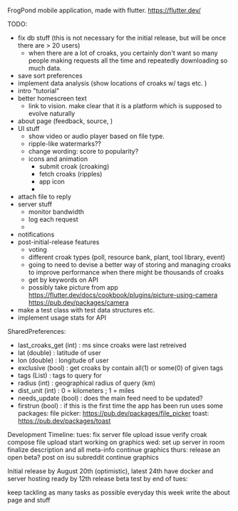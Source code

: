 FrogPond mobile application, made with flutter. https://flutter.dev/

TODO:
* fix db stuff (this is not necessary for the initial release, but will be once there are > 20 users)
    - when there are a lot of croaks, you certainly don't want so many people making requests all the time and repeatedly downloading so much data. 
* save sort preferences
* implement data analysis (show locations of croaks w/ tags etc. )
* intro "tutorial" 
* better homescreen text
  - link to vision. make clear that it is a platform which is supposed to evolve naturally
* about page (feedback, source, )
* UI stuff 
  - show video or audio player based on file type. 
  - ripple-like watermarks??
  - change wording: score to popularity?
  - icons and animation
    - submit croak (croaking)
    - fetch croaks (ripples)
    - app icon
    -   
* attach file to reply
* server stuff
  - monitor bandwidth
  - log each request
  - 
* notifications
* post-initial-release features
  - voting
  - different croak types (poll, resource bank, plant, tool library, event)
  - going to need to devise a better way of storing and managing croaks to improve performance when there might be thousands of croaks 
  - get by keywords on API
  - possibly take picture from app https://flutter.dev/docs/cookbook/plugins/picture-using-camera
      https://pub.dev/packages/camera
* make a test class with test data structures etc. 
* implement usage stats for API

SharedPreferences:
  * last_croaks_get (int) : ms since croaks were last retreived
  * lat (double) : latitude of user
  * lon (double) : longitude of user
  * exclusive (bool) : get croaks by contain all(1) or some(0) of given tags
  * tags (List<String>) : tags to query for
  * radius (int) : geographical radius of query (km)
  * dist_unit (int) : 0 = kilometers ; 1 = miles
  * needs_update (bool) : does the main feed need to be updated?
  * firstrun (bool) : if this is the first time the app has been run
uses some packages:
  file picker: https://pub.dev/packages/file_picker
  toast: https://pub.dev/packages/toast

Development Timeline:
  tues:
    fix server file upload issue
    verify croak compose file upload
    start working on graphics
  wed:
    set up server in room
    finalize description and all meta-info
    continue graphics
  thurs:
    release an open beta? post on isu subreddit
    continue graphics

  Initial release by August 20th (optimistic), latest 24th
  have docker and server hosting ready by 12th
  release beta test by end of tues:
    
  keep tackling as many tasks as possible everyday this week
  write the about page and stuff